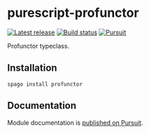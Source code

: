 # purescript-profunctor

[![Latest release](http://img.shields.io/github/release/purescript/purescript-profunctor.svg)](https://github.com/purescript/purescript-profunctor/releases)
[![Build status](https://github.com/purescript/purescript-profunctor/workflows/CI/badge.svg?branch=master)](https://github.com/purescript/purescript-profunctor/actions?query=workflow%3ACI+branch%3Amaster)
[![Pursuit](https://pursuit.purescript.org/packages/purescript-profunctor/badge)](https://pursuit.purescript.org/packages/purescript-profunctor)

Profunctor typeclass.

## Installation

```
spago install profunctor
```

## Documentation

Module documentation is [published on Pursuit](http://pursuit.purescript.org/packages/purescript-profunctor).
